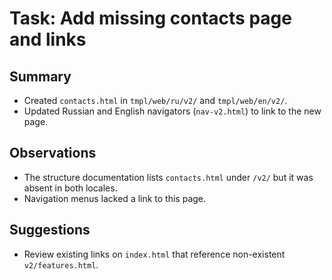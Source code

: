 # Task: Add missing contacts page and links

## Summary
- Created `contacts.html` in `tmpl/web/ru/v2/` and `tmpl/web/en/v2/`.
- Updated Russian and English navigators (`nav-v2.html`) to link to the new page.

## Observations
- The structure documentation lists `contacts.html` under `/v2/` but it was absent in both locales.
- Navigation menus lacked a link to this page.

## Suggestions
- Review existing links on `index.html` that reference non-existent `v2/features.html`.

